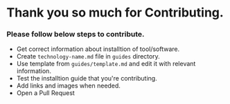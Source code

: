 # Thank you so much for Contributing.

### Please follow below steps to contribute.

- Get correct information about installtion of tool/software.
- Create `technology-name.md` file in `guides` directory.
- Use template from `guides/template.md` and edit it with relevant information.
- Test the installtion guide that you're contributing.
- Add links and images when needed.
- Open a Pull Request
